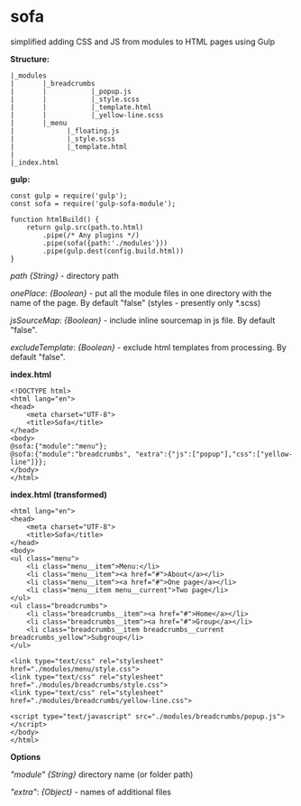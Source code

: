 # sofa
simplified adding CSS and JS from modules to HTML pages using Gulp

**Structure:**

```
|_modules
|       |_breadcrumbs
|       |           |_popup.js
|       |           |_style.scss
|       |           |_template.html
|       |           |_yellow-line.scss
|       |_menu
|             |_floating.js
|             |_style.scss
|             |_template.html
|
|_index.html
```

**gulp:**

```
const gulp = require('gulp');
const sofa = require('gulp-sofa-module');

function htmlBuild() {
    return gulp.src(path.to.html)
        .pipe(/* Any plugins */)
        .pipe(sofa({path:'./modules'}))
        .pipe(gulp.dest(config.build.html))
}
```
_path_ _{String}_ - directory path

_onePlace_: _{Boolean}_ - put all the module files in one directory with the name of the page. By default "false"
(styles - presently only *.scss)

_jsSourceMap_: _{Boolean}_ - include inline sourcemap in js file. By default "false".

_excludeTemplate_: _{Boolean}_ - exclude html templates from processing. By default "false".

**index.html**

```
<!DOCTYPE html>
<html lang="en">
<head>
    <meta charset="UTF-8">
    <title>Sofa</title>
</head>
<body>
@sofa:{"module":"menu"};
@sofa:{"module":"breadcrumbs", "extra":{"js":["popup"],"css":["yellow-line"]}};
</body>
</html>
```

**index.html (transformed)**

```
<html lang="en">
<head>
    <meta charset="UTF-8">
    <title>Sofa</title>
</head>
<body>
<ul class="menu">
    <li class="menu__item">Menu:</li>
    <li class="menu__item"><a href="#">About</a></li>
    <li class="menu__item"><a href="#">One page</a></li>
    <li class="menu__item menu__current">Two page</li>
</ul>
<ul class="breadcrumbs">
    <li class="breadcrumbs__item"><a href="#">Home</a></li>
    <li class="breadcrumbs__item"><a href="#">Group</a></li>
    <li class="breadcrumbs__item breadcrumbs__current breadcrumbs_yellow">Subgroup</li>
</ul>

<link type="text/css" rel="stylesheet" href="./modules/menu/style.css">
<link type="text/css" rel="stylesheet" href="./modules/breadcrumbs/style.css">
<link type="text/css" rel="stylesheet" href="./modules/breadcrumbs/yellow-line.css">

<script type="text/javascript" src="./modules/breadcrumbs/popup.js"></script>
</body>
</html>
```

**Options**

_"module"_ _{String}_ directory name (or folder path)

_"extra"_: _{Object}_ - names of additional files